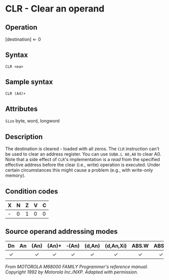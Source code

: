# CLR - Clear an operand

## Operation
[destination] ← 0

## Syntax
```assembly
CLR <ea>
```
## Sample syntax
```assembly
CLR (A4)+
```

## Attributes
`Size` byte, word, longword

## Description
The destination is cleared - loaded with all zeros. The `CLR` instruction can't be used to clear an address register. You can use `SUBA.L A0,A0` to clear A0. Note that a side effect of `CLR`'s implementation is a *read* from the specified effective address before the clear (i.e., write) operation is executed. Under certain circumstances this might cause a problem (e.g., with write-only memory).

## Condition codes
|X|N|Z|V|C|
|--|--|--|--|--|
|-|0|1|0|0|

## Source operand addressing modes
|Dn|An|(An)|(An)+|&#x2011;(An)|(d,An)|(d,An,Xi)|ABS.W|ABS.L|(d,PC)|(d,PC,Xn)|imm|
|:-:|:-:|:-:|:-:|:-:|:-:|:-:|:-:|:-:|:-:|:-:|:-:|
|✓||✓|✓|✓|✓|✓|✓|✓||||

*From MOTOROLA M68000 FAMILY Programmer's reference manual. Copyright 1992 by Motorola Inc./NXP. Adapted with permission.*